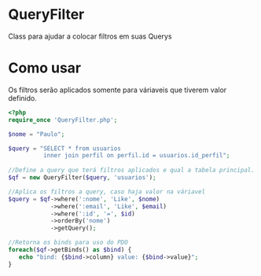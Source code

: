 # QueryFilter
Class para ajudar a colocar filtros em suas Querys

# Como usar

Os filtros serão aplicados somente para váriaveis que tiverem valor definido.

```php
<?php
require_once 'QueryFilter.php';

$nome = "Paulo";

$query = "SELECT * from usuarios
          inner join perfil on perfil.id = usuarios.id_perfil";
          
//Define a query que terá filtros aplicados e qual a tabela principal.          
$qf = new QueryFilter($query, 'usuarios'); 

//Aplica os filtros a query, caso haja valor na váriavel
$query = $qf->where(':nome', 'Like', $nome)
            ->where(':email', 'Like', $email)
            ->where(':id', '=', $id)
            ->orderBy('nome')
            ->getQuery();

//Retorna os binds para uso do PDO
foreach($qf->getBinds() as $bind) {
   echo "bind: {$bind->column} value: {$bind->value}";
}
```




